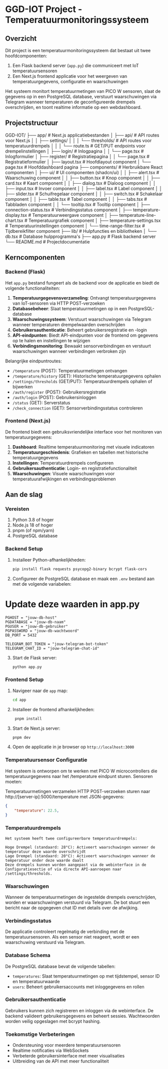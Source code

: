 # GGD-IOT Project - Temperatuurmonitoringssysteem

## Overzicht

Dit project is een temperatuurmonitoringssysteem dat bestaat uit twee hoofdcomponenten:
1. Een Flask backend server (`app.py`) die communiceert met IoT temperatuursensoren
2. Een Next.js frontend applicatie voor het weergeven van temperatuurgegevens, configuratie en waarschuwingen

Het systeem monitort temperatuurmetingen van PICO W sensoren, slaat de gegevens op in een PostgreSQL database, verstuurt waarschuwingen via Telegram wanneer temperaturen de geconfigureerde drempels overschrijden, en toont realtime informatie op een webdashboard.

## Projectstructuur

GGD-IOT/ ├── app/ # Next.js applicatiebestanden │ ├── api/ # API routes voor Next.js │ │ ├── settings/ │ │ │ └── thresholds/ # API routes voor temperatuurdrempels │ │ │ └── route.ts # GET/PUT endpoints voor drempelinstellingen │ ├── login/ # Inlogpagina │ │ └── page.tsx # Inlogformulier │ ├── register/ # Registratiepagina │ │ └── page.tsx # Registratieformulier │ ├── layout.tsx # Hoofdlayout component │ └── page.tsx # Hoofddashboard pagina ├── components/ # Herbruikbare React componenten │ ├── ui/ # UI componenten (shadcn/ui) │ │ ├── alert.tsx # Waarschuwing component │ │ ├── button.tsx # Knop component │ │ ├── card.tsx # Kaart component │ │ ├── dialog.tsx # Dialoog component │ │ ├── input.tsx # Invoer component │ │ ├── label.tsx # Label component │ │ ├── slider.tsx # Schuifregelaar component │ │ ├── switch.tsx # Schakelaar component │ │ ├── table.tsx # Tabel component │ │ ├── tabs.tsx # Tabbladen component │ │ └── tooltip.tsx # Tooltip component │ ├── connection-status.tsx # Verbindingsstatus component │ ├── temperature-display.tsx # Temperatuurweergave component │ ├── temperature-line-chart.tsx # Temperatuurgrafiek component │ ├── temperature-settings.tsx # Temperatuurinstellingen component │ └── time-range-filter.tsx # Tijdbereikfilter component ├── lib/ # Hulpfuncties en bibliotheken │ └── db.tsx # Database hulpprogramma's ├── app.py # Flask backend server └── README.md # Projectdocumentatie




## Kerncomponenten

### Backend (Flask)

Het `app.py` bestand fungeert als de backend voor de applicatie en biedt de volgende functionaliteiten:

1. **Temperatuurgegevensverzameling**: Ontvangt temperatuurgegevens van IoT-sensoren via HTTP POST-verzoeken
2. **Databasebeheer**: Slaat temperatuurmetingen op in een PostgreSQL-database
3. **Waarschuwingssysteem**: Verstuurt waarschuwingen via Telegram wanneer temperaturen drempelwaarden overschrijden
4. **Gebruikersauthenticatie**: Beheert gebruikersregistratie en -login
5. **API-eindpunten**: Biedt API-eindpunten voor de frontend om gegevens op te halen en instellingen te wijzigen
6. **Verbindingsmonitoring**: Bewaakt sensorverbindingen en verstuurt waarschuwingen wanneer verbindingen verbroken zijn

Belangrijke eindpuntroutes:
- `/temperature` (POST): Temperatuurmetingen ontvangen
- `/temperature/history` (GET): Historische temperatuurgegevens ophalen
- `/settings/thresholds` (GET/PUT): Temperatuurdrempels ophalen of bijwerken
- `/auth/register` (POST): Gebruikersregistratie
- `/auth/login` (POST): Gebruikersinloggen
- `/status` (GET): Serverstatus
- `/check_connection` (GET): Sensorverbindingsstatus controleren

### Frontend (Next.js)

De frontend biedt een gebruiksvriendelijke interface voor het monitoren van temperatuurgegevens:

1. **Dashboard**: Realtime temperatuurmonitoring met visuele indicatoren
2. **Temperatuurgeschiedenis**: Grafieken en tabellen met historische temperatuurgegevens
3. **Instellingen**: Temperatuurdrempels configureren
4. **Gebruikersauthenticatie**: Login- en registratiefunctionaliteit
5. **Waarschuwingen**: Visuele waarschuwingen voor temperatuurafwijkingen en verbindingsproblemen

## Aan de slag

### Vereisten

1. Python 3.8 of hoger
2. Node.js 18 of hoger
3. pnpm (of npm/yarn)
4. PostgreSQL database

### Backend Setup

1. Installeer Python-afhankelijkheden:
   ```bash
   pip install flask requests psycopg2-binary bcrypt flask-cors


    ```
2. Configureer de PostgreSQL database en maak een `.env` bestand aan met de volgende variabelen:

# Update deze waarden in app.py
```plaintext
PGHOST = "jouw-db-host"
PGDATABASE = "jouw-db-naam"
PGUSER = "jouw-db-gebruiker"
PGPASSWORD = "jouw-db-wachtwoord"
DB_PORT = 5432

TELEGRAM_BOT_TOKEN = "jouw-telegram-bot-token"
TELEGRAM_CHAT_ID = "jouw-telegram-chat-id"
```
3. Start de Flask server:
   ```bash
   python app.py
   ```

### Frontend Setup
1. Navigeer naar de `app` map:
   ```bash
   cd app
   ```
2. Installeer de frontend afhankelijkheden:
   ```bash
    pnpm install
    ```
3. Start de Next.js server:
    ```bash
    pnpm dev
    ```
4. Open de applicatie in je browser op `http://localhost:3000`


### Temperatuursensor Configuratie
Het systeem is ontworpen om te werken met PICO W microcontrollers die temperatuurgegevens naar het /temperature eindpunt sturen. Sensoren moeten:

Temperatuurmetingen verzamelen
HTTP POST-verzoeken sturen naar http://[server-ip]:5000/temperature met JSON-gegevens:

```json
{
    "temperature": 22.5,
}
```

### Temperatuurdrempels
```plaintext
Het systeem heeft twee configureerbare temperatuurdrempels:

Hoge Drempel (standaard: 28°C): Activeert waarschuwingen wanneer de temperatuur deze waarde overschrijdt
Lage Drempel (standaard: 20°C): Activeert waarschuwingen wanneer de temperatuur onder deze waarde daalt
Deze drempels kunnen worden aangepast via de webinterface in de Configuratiesectie of via directe API-aanroepen naar /settings/thresholds.
```

### Waarschuwingen
Wanneer de temperatuurmetingen de ingestelde drempels overschrijden, worden er waarschuwingen verstuurd via Telegram. De bot stuurt een bericht naar de opgegeven chat ID met details over de afwijking.
### Verbindingsstatus
De applicatie controleert regelmatig de verbinding met de temperatuursensoren. Als een sensor niet reageert, wordt er een waarschuwing verstuurd via Telegram.
### Database Schema
De PostgreSQL database bevat de volgende tabellen:
- `temperatures`: Slaat temperatuurmetingen op met tijdstempel, sensor ID en temperatuurwaarde
- `users`: Beheert gebruikersaccounts met inloggegevens en rollen

### Gebruikersauthenticatie
Gebruikers kunnen zich registreren en inloggen via de webinterface. De backend valideert gebruikersgegevens en beheert sessies. Wachtwoorden worden veilig opgeslagen met bcrypt hashing.
### Toekomstige Verbeteringen
- Ondersteuning voor meerdere temperatuursensoren
- Realtime notificaties via WebSockets
- Verbeterde gebruikersinterface met meer visualisaties 
- Uitbreiding van de API met meer functionaliteit
